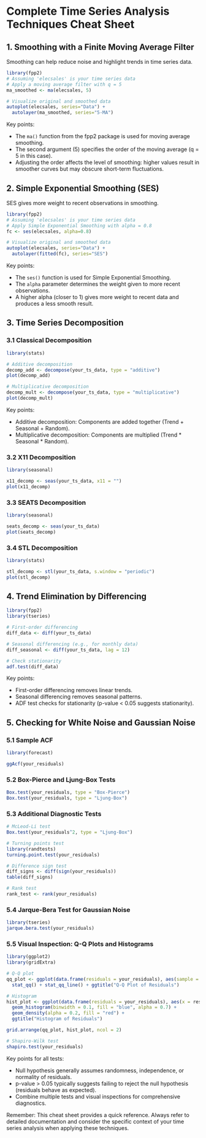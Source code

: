 # Complete Time Series Analysis Techniques Cheat Sheet

## 1. Smoothing with a Finite Moving Average Filter

Smoothing can help reduce noise and highlight trends in time series data.

```r
library(fpp2)
# Assuming 'elecsales' is your time series data
# Apply a moving average filter with q = 5
ma_smoothed <- ma(elecsales, 5)

# Visualize original and smoothed data
autoplot(elecsales, series="Data") + 
  autolayer(ma_smoothed, series="5-MA")
```

Key points:
- The `ma()` function from the fpp2 package is used for moving average smoothing.
- The second argument (5) specifies the order of the moving average (q = 5 in this case).
- Adjusting the order affects the level of smoothing: higher values result in smoother curves but may obscure short-term fluctuations.

## 2. Simple Exponential Smoothing (SES)

SES gives more weight to recent observations in smoothing.

```r
library(fpp2)
# Assuming 'elecsales' is your time series data
# Apply Simple Exponential Smoothing with alpha = 0.8
fc <- ses(elecsales, alpha=0.8)

# Visualize original and smoothed data
autoplot(elecsales, series="Data") + 
  autolayer(fitted(fc), series="SES")
```

Key points:
- The `ses()` function is used for Simple Exponential Smoothing.
- The `alpha` parameter determines the weight given to more recent observations.
- A higher alpha (closer to 1) gives more weight to recent data and produces a less smooth result.

## 3. Time Series Decomposition

### 3.1 Classical Decomposition

```r
library(stats)

# Additive decomposition
decomp_add <- decompose(your_ts_data, type = "additive")
plot(decomp_add)

# Multiplicative decomposition
decomp_mult <- decompose(your_ts_data, type = "multiplicative")
plot(decomp_mult)
```

Key points:
- Additive decomposition: Components are added together (Trend + Seasonal + Random).
- Multiplicative decomposition: Components are multiplied (Trend * Seasonal * Random).

### 3.2 X11 Decomposition

```r
library(seasonal)

x11_decomp <- seas(your_ts_data, x11 = "")
plot(x11_decomp)
```

### 3.3 SEATS Decomposition

```r
library(seasonal)

seats_decomp <- seas(your_ts_data)
plot(seats_decomp)
```

### 3.4 STL Decomposition

```r
library(stats)

stl_decomp <- stl(your_ts_data, s.window = "periodic")
plot(stl_decomp)
```

## 4. Trend Elimination by Differencing

```r
library(fpp2)
library(tseries)

# First-order differencing
diff_data <- diff(your_ts_data)

# Seasonal differencing (e.g., for monthly data)
diff_seasonal <- diff(your_ts_data, lag = 12)

# Check stationarity
adf.test(diff_data)
```

Key points:
- First-order differencing removes linear trends.
- Seasonal differencing removes seasonal patterns.
- ADF test checks for stationarity (p-value < 0.05 suggests stationarity).

## 5. Checking for White Noise and Gaussian Noise

### 5.1 Sample ACF

```r
library(forecast)

ggAcf(your_residuals)
```

### 5.2 Box-Pierce and Ljung-Box Tests

```r
Box.test(your_residuals, type = "Box-Pierce")
Box.test(your_residuals, type = "Ljung-Box")
```

### 5.3 Additional Diagnostic Tests

```r
# McLeod-Li test
Box.test(your_residuals^2, type = "Ljung-Box")

# Turning points test
library(randtests)
turning.point.test(your_residuals)

# Difference sign test
diff_signs <- diff(sign(your_residuals))
table(diff_signs)

# Rank test
rank_test <- rank(your_residuals)
```

### 5.4 Jarque-Bera Test for Gaussian Noise

```r
library(tseries)
jarque.bera.test(your_residuals)
```

### 5.5 Visual Inspection: Q-Q Plots and Histograms

```r
library(ggplot2)
library(gridExtra)

# Q-Q plot
qq_plot <- ggplot(data.frame(residuals = your_residuals), aes(sample = residuals)) +
  stat_qq() + stat_qq_line() + ggtitle("Q-Q Plot of Residuals")

# Histogram
hist_plot <- ggplot(data.frame(residuals = your_residuals), aes(x = residuals)) +
  geom_histogram(binwidth = 0.1, fill = "blue", alpha = 0.7) +
  geom_density(alpha = 0.2, fill = "red") +
  ggtitle("Histogram of Residuals")

grid.arrange(qq_plot, hist_plot, ncol = 2)

# Shapiro-Wilk test
shapiro.test(your_residuals)
```

Key points for all tests:
- Null hypothesis generally assumes randomness, independence, or normality of residuals.
- p-value > 0.05 typically suggests failing to reject the null hypothesis (residuals behave as expected).
- Combine multiple tests and visual inspections for comprehensive diagnostics.

Remember: This cheat sheet provides a quick reference. Always refer to detailed documentation and consider the specific context of your time series analysis when applying these techniques.
